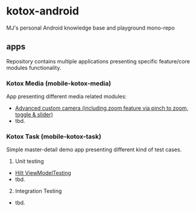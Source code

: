 # kotox-android
MJ's personal Android knowledge base and playground mono-repo

## apps  
Repository contains multiple applications presenting specific feature/core modules functionality.

### Kotox Media (mobile-kotox-media)
App presenting different media related modules:
* [Advanced custom camera (including zoom feature via pinch to zoom, toggle & slider)](https://github.com/kotoMJ/kotox-android/tree/main/feature-kotox-camera-custom/)
* tbd.

### Kotox Task (mobile-kotox-task)
Simple master-detail demo app presenting different kind of test cases.  
1. Unit testing
  * [Hilt ViewModelTesting](https://github.com/kotoMJ/kotox-android/blob/main/mobile-kotox-task/src/test/kotlin/cz/kotox/task/list/ui/MainViewModelTest.kt) 
  * tbd.
2. Integration Testing
 * tbd.

